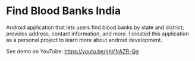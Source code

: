 # Find Blood Banks India
Android application that lets users find blood banks by state and district; provides address, contact information, and more. I created this application as a personal project to learn more about android development.

See demo on YouTube: https://youtu.be/ghV1rAZR-Qg
